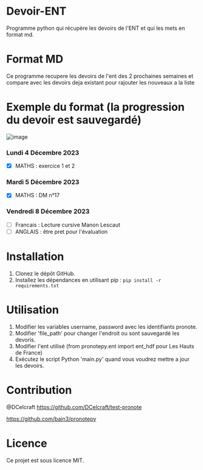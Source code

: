 # Devoir-ENT
Programme python qui récupère les devoirs de l'ENT et qui les mets en format md.

# Format MD
Ce programme recupere les devoirs de l'ent des 2 prochaines semaines et compare avec les devoirs deja existant pour rajouter les nouveaux a la liste

# Exemple du format (la progression du devoir est sauvegardé)
![image](https://github.com/DeadMall0w/Devoir-ENT/assets/100719400/9e526231-6941-4b2e-b0db-06b70390dce3)

### Lundi 4 Décembre 2023
- [x] MATHS  : exercice 1 et 2
### Mardi 5 Décembre 2023
- [x] MATHS : DM n°17
### Vendredi 8 Décembre 2023
- [ ] Francais : Lecture cursive Manon Lescaut
- [ ] ANGLAIS : être pret pour l'évaluation

# Installation
1. Clonez le dépôt GitHub.
2. Installez les dépendances en utilisant pip : `pip install -r requirements.txt`

# Utilisation
1. Modifier les variables username, password avec les identifiants pronote.
2. Modifier 'file_path' pour changer l'endroit ou sont sauvegardé les devoris.
3. Modifier l'ent utilisé (from pronotepy.ent import ent_hdf pour Les Hauts de France)
4. Exécutez le script Python 'main.py' quand vous voudrez mettre a jour les devoirs.

# Contribution
@DCelcraft https://github.com/DCelcraft/test-pronote


https://github.com/bain3/pronotepy

# Licence
Ce projet est sous licence MIT.
